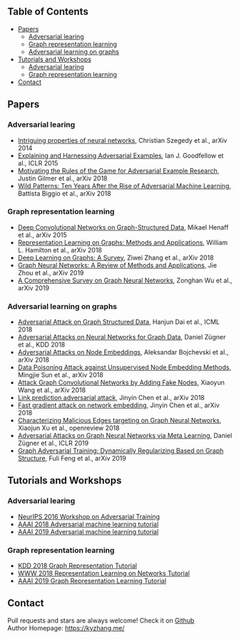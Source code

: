 ## Table of Contents

 - [Papers](#papers)
    - [Adversarial learing](#Adversarial-learing)
    - [Graph representation learning](#Graph-representation-learning)
    - [Adversarial learning on graphs](#Adversarial-learning-on-graphs)
 - [Tutorials and Workshops](#tutorials-and-workshops)
    - [Adversarial learing](#Adversarial-learing-1)
    - [Graph representation learning](#Graph-representation-learning-1)
 - [Contact](#contact)

## Papers
### Adversarial learing
- [Intriguing properties of neural networks](https://arxiv.org/pdf/1312.6199), Christian Szegedy et al., arXiv 2014
- [Explaining and Harnessing Adversarial Examples](https://arxiv.org/pdf/1412.6572), Ian J. Goodfellow et al., ICLR 2015
- [Motivating the Rules of the Game for Adversarial Example Research](https://arxiv.org/pdf/1807.06732), Justin Gilmer et al., arXiv 2018
- [Wild Patterns: Ten Years After the Rise of Adversarial Machine Learning](https://arxiv.org/pdf/1712.03141), Battista Biggio et al., arXiv 2018

### Graph representation learning
- [Deep Convolutional Networks on Graph-Structured Data](https://arxiv.org/pdf/1506.05163), Mikael Henaff et al., arXiv 2015
- [Representation Learning on Graphs: Methods and Applications](https://arxiv.org/pdf/1709.05584), William L. Hamilton et al., arXiv 2018
- [Deep Learning on Graphs: A Survey](https://arxiv.org/pdf/1812.04202), Ziwei Zhang et al., arXiv 2018
- [Graph Neural Networks: A Review of Methods and Applications](https://arxiv.org/pdf/1812.08434), Jie Zhou et al., arXiv 2019
- [A Comprehensive Survey on Graph Neural Networks](https://arxiv.org/pdf/1901.00596), Zonghan Wu et al., arXiv 2019

### Adversarial learning on graphs
- [Adversarial Attack on Graph Structured Data](https://arxiv.org/pdf/1806.02371), Hanjun Dai et al., ICML 2018
- [Adversarial Attacks on Neural Networks for Graph Data](https://arxiv.org/pdf/1805.07984.pdf), Daniel Zügner et al., KDD 2018
- [Adversarial Attacks on Node Embeddings](https://arxiv.org/pdf/1809.01093), Aleksandar Bojchevski et al., arXiv 2018
- [Data Poisoning Attack against Unsupervised Node Embedding Methods](https://arxiv.org/pdf/1810.12881.pdf), Mingjie Sun et al., arXiv 2018
- [Attack Graph Convolutional Networks by Adding Fake Nodes](https://arxiv.org/pdf/1810.10751), Xiaoyun Wang et al., arXiv 2018
- [Link prediction adversarial attack](https://arxiv.org/pdf/1810.01110), Jinyin Chen et al., arXiv 2018
- [Fast gradient attack on network embedding](https://arxiv.org/pdf/1809.02797), Jinyin Chen et al., arXiv 2018
- [Characterizing Malicious Edges targeting on Graph Neural Networks](https://openreview.net/pdf?id=HJxdAoCcYX), Xiaojun Xu et al., openreview 2018
- [Adversarial Attacks on Graph Neural Networks via Meta Learning](https://openreview.net/pdf?id=Bylnx209YX), Daniel Zügner et al., ICLR 2019
- [Graph Adversarial Training: Dynamically Regularizing Based on Graph Structure](https://arxiv.org/pdf/1902.08226.pdf), Fuli Feng et al., arXiv 2019

## Tutorials and Workshops
### Adversarial learing
- [NeurIPS 2016 Workshop on Adversarial Training](https://sites.google.com/site/nips2016adversarial/)
- [AAAI 2018 Adversarial machine learning tutorial](https://aaai18adversarial.github.io/)
- [AAAI 2019 Adversarial machine learning tutorial](https://aaai19adversarial.github.io/index.html#)

### Graph representation learning
- [KDD 2018 Graph Representation Tutorial](https://ivanbrugere.github.io/kdd2018/)
- [WWW 2018 Representation Learning on Networks Tutorial](http://snap.stanford.edu/proj/embeddings-www/)
- [AAAI 2019 Graph Representation Learning Tutorial ](https://jian-tang.com/files/AAAI19/aaai-grltutorial-part0-intro.pdf)


## Contact
Pull requests and stars are always welcome! Check it on [Github](https://github.com/ml4graph/)
<br>Author Homepage: <https://kyzhang.me/>

